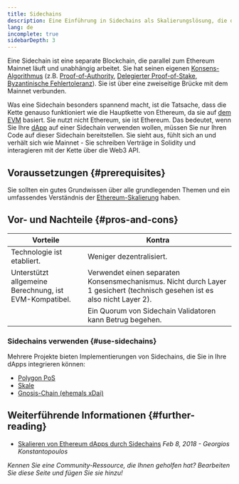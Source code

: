 ```yaml
---
title: Sidechains
description: Eine Einführung in Sidechains als Skalierungslösung, die derzeit von der Ethereum-Community genutzt wird.
lang: de
incomplete: true
sidebarDepth: 3
---
```


Eine Sidechain ist eine separate Blockchain, die parallel zum Ethereum Mainnet läuft und unabhängig arbeitet. Sie hat seinen eigenen [Konsens-Algorithmus](/developers/docs/consensus-mechanisms/) (z.B. [Proof-of-Authority](https://wikipedia.org/wiki/Proof_of_authority), [Delegierter Proof-of-Stake](https://en.bitcoinwiki.org/wiki/DPoS), [Byzantinische Fehlertoleranz](https://decrypt.co/resources/byzantine-fault-tolerance-what-is-it-explained)). Sie ist über eine zweiseitige Brücke mit dem Mainnet verbunden.

Was eine Sidechain besonders spannend macht, ist die Tatsache, dass die Kette genauso funktioniert wie die Hauptkette von Ethereum, da sie auf [dem EVM](/developers/docs/evm/) basiert. Sie nutzt nicht Ethereum, sie ist Ethereum. Das bedeutet, wenn Sie Ihre [dApp](/developers/docs/dapps/) auf einer Sidechain verwenden wollen, müssen Sie nur Ihren Code auf dieser Sidechain bereitstellen. Sie sieht aus, fühlt sich an und verhält sich wie Mainnet - Sie schreiben Verträge in Solidity und interagieren mit der Kette über die Web3 API.

## Voraussetzungen {#prerequisites}

Sie sollten ein gutes Grundwissen über alle grundlegenden Themen und ein umfassendes Verständnis der [Ethereum-Skalierung](/developers/docs/scaling/) haben.

## Vor- und Nachteile {#pros-and-cons}

| Vorteile                                               | Kontra                                                                                                                     |
| ------------------------------------------------------ | -------------------------------------------------------------------------------------------------------------------------- |
| Technologie ist etabliert.                             | Weniger dezentralisiert.                                                                                                   |
| Unterstützt allgemeine Berechnung, ist EVM-Kompatibel. | Verwendet einen separaten Konsensmechanismus. Nicht durch Layer 1 gesichert (technisch gesehen ist es also nicht Layer 2). |
|                                                        | Ein Quorum von Sidechain Validatoren kann Betrug begehen.                                                                  |

### Sidechains verwenden {#use-sidechains}

Mehrere Projekte bieten Implementierungen von Sidechains, die Sie in Ihre dApps integrieren können:

- [Polygon PoS](https://polygon.technology/solutions/polygon-pos)
- [Skale](https://skale.network/)
- [Gnosis-Chain (ehemals xDai)](https://www.xdaichain.com/)

## Weiterführende Informationen {#further-reading}

- [Skalieren von Ethereum dApps durch Sidechains](https://medium.com/loom-network/dappchains-scaling-ethereum-dapps-through-sidechains-f99e51fff447) _Feb 8, 2018 - Georgios Konstantopoulos_

_Kennen Sie eine Community-Ressource, die Ihnen geholfen hat? Bearbeiten Sie diese Seite und fügen Sie sie hinzu!_
